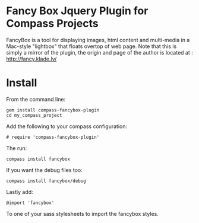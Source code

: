 Fancy Box Jquery Plugin for Compass Projects
============================================

FancyBox is a tool for displaying images, html content and multi-media in a Mac-style "lightbox" that floats overtop of web page. Note that this is simply a mirror of the plugin, the origin and page of the author is located at : http://fancy.klade.lv/

Install
=======

From the command line:

    gem install compass-fancybox-plugin
    cd my_compass_project

Add the following to your compass configuration:

    # require 'compass-fancybox-plugin'

The run:

    compass install fancybox

If you want the debug files too:

    compass install fancybox/debug

Lastly add:

    @import 'fancybox'

To one of your sass stylesheets to import the fancybox styles.
